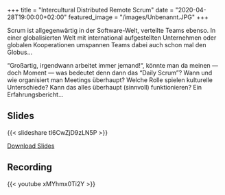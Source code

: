 +++
title = "Intercultural Distributed Remote Scrum"
date = "2020-04-28T19:00:00+02:00"
featured_image = "/images/Unbenannt.JPG"
+++

Scrum ist allgegenwärtig in der Software-Welt, verteilte Teams ebenso. In einer globalisierten Welt mit international aufgestellten Unternehmen oder globalen Kooperationen umspannen Teams dabei auch schon mal den Globus…

“Großartig, irgendwann arbeitet immer jemand!“, könnte man da meinen — doch Moment — was bedeutet denn dann das “Daily Scrum”?
Wann und wie organisiert man Meetings überhaupt? Welche Rolle spielen kulturelle Unterschiede? Kann das alles überhaupt (sinnvoll) funktionieren? Ein Erfahrungsbericht...

## Slides

{{< slideshare tI6CwZjD9zLN5P >}}

[Download Slides](/slides/2020-04-28_worldwide-scrum.pdf)

## Recording

{{< youtube xMYhmx0Ti2Y >}}
